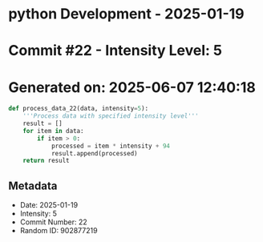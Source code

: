 ﻿# python Development - 2025-01-19
# Commit #22 - Intensity Level: 5
# Generated on: 2025-06-07 12:40:18
```python
def process_data_22(data, intensity=5):
    '''Process data with specified intensity level'''
    result = []
    for item in data:
        if item > 0:
            processed = item * intensity + 94
            result.append(processed)
    return result
```
## Metadata
- Date: 2025-01-19
- Intensity: 5
- Commit Number: 22
- Random ID: 902877219

